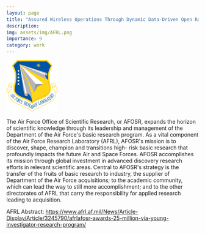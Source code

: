 ```yaml
---
layout: page
title: "Assured Wireless Operations Through Dynamic Data-Driven Open Radio Access Systems"
description:
img: assets/img/AFRL.png
importance: 9
category: work
---
```


<style>
.nsf {
  width: 135px;
  height: 135px;
}
</style>
<img src="/assets/img/AFRL.png" class="nsf" alt="AFRL Logo">

The Air Force Office of Scientific Research, or AFOSR, expands the horizon of scientific knowledge through its leadership and management of the Department of the Air Force's basic research program. As a vital component of the Air Force Research Laboratory (AFRL), AFOSR's mission is to discover, shape, champion and transitions high- risk basic research that profoundly impacts the future Air and Space Forces. AFOSR accomplishes its mission through global investment in advanced discovery research efforts in relevant scientific areas. Central to AFOSR's strategy is the transfer of the fruits of basic research to industry, the supplier of Department of the Air Force acquisitions; to the academic community, which can lead the way to still more accomplishment; and to the other directorates of AFRL that carry the responsibility for applied research leading to acquisition.

AFRL Abstract: <a href="https://www.afrl.af.mil/News/Article-Display/Article/3245790/afrlafosr-awards-25-million-via-young-investigator-research-program/">https://www.afrl.af.mil/News/Article-Display/Article/3245790/afrlafosr-awards-25-million-via-young-investigator-research-program/</a>
